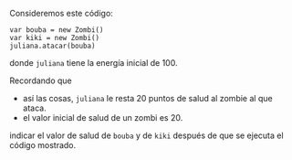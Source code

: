 Consideremos este código:

```wollok
var bouba = new Zombi()
var kiki = new Zombi()
juliana.atacar(bouba)
```

donde `juliana` tiene la energía inicial de 100.

Recordando que 

- así las cosas, `juliana` le resta 20 puntos de salud al zombie al que ataca.
- el valor inicial de salud de un zombi es 20.

indicar el valor de salud de `bouba` y de `kiki` después de que se ejecuta el código mostrado.